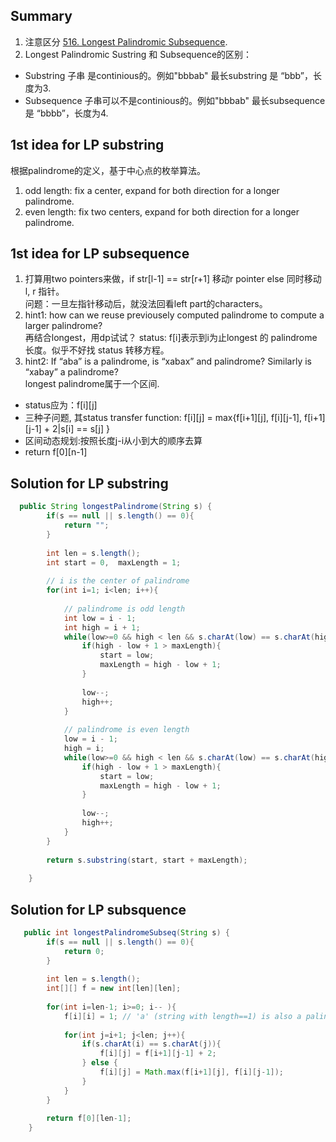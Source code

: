 
## Summary
1. 注意区分 [ 516. Longest Palindromic Subsequence](https://leetcode.com/problems/longest-palindromic-subsequence/). 
2. Longest Palindromic Sustring 和 Subsequence的区别：    
* Substring 子串    是continious的。例如"bbbab" 最长substring 是 “bbb”，长度为3.   
* Subsequence 子串可以不是continious的。例如"bbbab" 最长subsequence 是 “bbbb”，长度为4.   

## 1st idea for LP substring
根据palindrome的定义，基于中心点的枚举算法。  
1. odd length: fix a center, expand for both direction for a longer palindrome. 
2. even length: fix two centers, expand for both direction for a longer palindrome. 

## 1st idea for LP subsequence
1. 打算用two pointers来做，if str[l-1] == str[r+1] 移动r pointer else 同时移动l, r 指针。  
问题：一旦左指针移动后，就没法回看left part的characters。 
2. hint1: how can we reuse previousely computed palindrome to compute a larger palindrome?   
再结合longest，用dp试试？ status: f[i]表示到i为止longest 的 palindrome 长度。似乎不好找 status 转移方程。
3. hint2: If “aba” is a palindrome, is “xabax” and palindrome? Similarly is “xabay” a palindrome?  
longest palindrome属于一个区间.  
* status应为：f[i][j]    
* 三种子问题, 其status transfer function: f[i][j] = max{f[i+1][j], f[i][j-1], f[i+1][j-1] + 2|s[i] == s[j] }  
* 区间动态规划:按照长度j-i从小到大的顺序去算
* return f[0][n-1]

## Solution for LP substring
```java
  public String longestPalindrome(String s) {
        if(s == null || s.length() == 0){
            return "";
        }
        
        int len = s.length();
        int start = 0,  maxLength = 1; 
        
        // i is the center of palindrome
        for(int i=1; i<len; i++){
            
            // palindrome is odd length
            int low = i - 1; 
            int high = i + 1;
            while(low>=0 && high < len && s.charAt(low) == s.charAt(high)){
                if(high - low + 1 > maxLength){
                    start = low;
                    maxLength = high - low + 1;
                }
                
                low--;
                high++;
            }
            
            // palindrome is even length
            low = i - 1; 
            high = i;
            while(low>=0 && high < len && s.charAt(low) == s.charAt(high)){
                if(high - low + 1 > maxLength){
                    start = low;
                    maxLength = high - low + 1;
                }
                
                low--;
                high++;
            }
        }
        
        return s.substring(start, start + maxLength); 
        
    }
```
## Solution for LP subsquence
```java
   public int longestPalindromeSubseq(String s) {
        if(s == null || s.length() == 0){
            return 0;
        }
        
        int len = s.length(); 
        int[][] f = new int[len][len];
        
        for(int i=len-1; i>=0; i-- ){
            f[i][i] = 1; // 'a' (string with length==1) is also a palindrome
            
            for(int j=i+1; j<len; j++){
                if(s.charAt(i) == s.charAt(j)){
                    f[i][j] = f[i+1][j-1] + 2;
                } else {
                    f[i][j] = Math.max(f[i+1][j], f[i][j-1]);
                }
            }
        }
        
        return f[0][len-1];
    }
```
